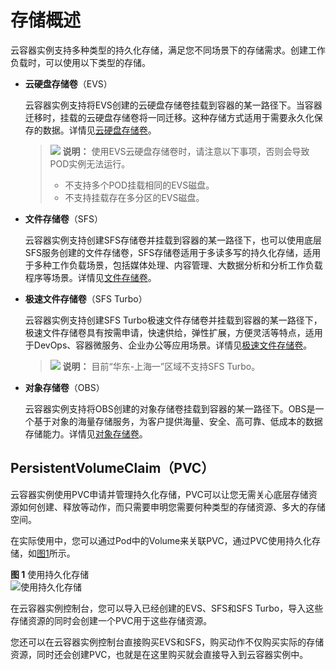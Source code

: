 # 存储概述<a name="cci_01_0068"></a>

云容器实例支持多种类型的持久化存储，满足您不同场景下的存储需求。创建工作负载时，可以使用以下类型的存储。

-   **云硬盘存储卷**（EVS）

    云容器实例支持将EVS创建的云硬盘存储卷挂载到容器的某一路径下。当容器迁移时，挂载的云硬盘存储卷将一同迁移。这种存储方式适用于需要永久化保存的数据。详情见[云硬盘存储卷](云硬盘存储卷.md)。

    >![](public_sys-resources/icon-note.gif) **说明：** 
    >使用EVS云硬盘存储卷时，请注意以下事项，否则会导致POD实例无法运行。
    >-   不支持多个POD挂载相同的EVS磁盘。
    >-   不支持挂载存在多分区的EVS磁盘。

-   **文件存储卷**（SFS）

    云容器实例支持创建SFS存储卷并挂载到容器的某一路径下，也可以使用底层SFS服务创建的文件存储卷，SFS存储卷适用于多读多写的持久化存储，适用于多种工作负载场景，包括媒体处理、内容管理、大数据分析和分析工作负载程序等场景。详情见[文件存储卷](文件存储卷.md)。

-   **极速文件存储卷**（SFS Turbo）

    云容器实例支持创建SFS Turbo极速文件存储卷并挂载到容器的某一路径下，极速文件存储卷具有按需申请，快速供给，弹性扩展，方便灵活等特点，适用于DevOps、容器微服务、企业办公等应用场景。详情见[极速文件存储卷](极速文件存储卷.md)。

    >![](public_sys-resources/icon-note.gif) **说明：** 
    >目前“华东-上海一”区域不支持SFS Turbo。

-   **对象存储卷**（OBS）

    云容器实例支持将OBS创建的对象存储卷挂载到容器的某一路径下。OBS是一个基于对象的海量存储服务，为客户提供海量、安全、高可靠、低成本的数据存储能力。详情见[对象存储卷](对象存储卷.md)。


## PersistentVolumeClaim（PVC）<a name="section2047591711271"></a>

云容器实例使用PVC申请并管理持久化存储，PVC可以让您无需关心底层存储资源如何创建、释放等动作，而只需要申明您需要何种类型的存储资源、多大的存储空间。

在实际使用中，您可以通过Pod中的Volume来关联PVC，通过PVC使用持久化存储，如[图1](#fig0228122142212)所示。

**图 1**  使用持久化存储<a name="fig0228122142212"></a>  
![](figures/使用持久化存储.png "使用持久化存储")

在云容器实例控制台，您可以导入已经创建的EVS、SFS和SFS Turbo，导入这些存储资源的同时会创建一个PVC用于这些存储资源。

您还可以在云容器实例控制台直接购买EVS和SFS，购买动作不仅购买实际的存储资源，同时还会创建PVC，也就是在这里购买就会直接导入到云容器实例中。

